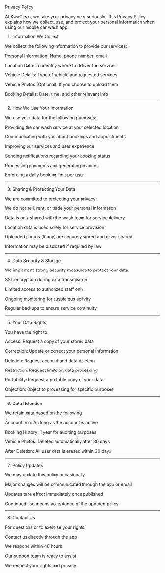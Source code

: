 Privacy Policy

At KwaClean, we take your privacy very seriously. This Privacy Policy explains how we collect, use, and protect your personal information when using our mobile car wash app.


1. Information We Collect

We collect the following information to provide our services:

Personal Information: Name, phone number, email

Location Data: To identify where to deliver the service

Vehicle Details: Type of vehicle and requested services

Vehicle Photos (Optional): If you choose to upload them

Booking Details: Date, time, and other relevant info



---

2. How We Use Your Information

We use your data for the following purposes:

Providing the car wash service at your selected location

Communicating with you about bookings and appointments

Improving our services and user experience

Sending notifications regarding your booking status

Processing payments and generating invoices

Enforcing a daily booking limit per user



---

3. Sharing & Protecting Your Data

We are committed to protecting your privacy:

We do not sell, rent, or trade your personal information

Data is only shared with the wash team for service delivery

Location data is used solely for service provision

Uploaded photos (if any) are securely stored and never shared

Information may be disclosed if required by law



---

4. Data Security & Storage

We implement strong security measures to protect your data:

SSL encryption during data transmission

Limited access to authorized staff only

Ongoing monitoring for suspicious activity

Regular backups to ensure service continuity



---

5. Your Data Rights

You have the right to:

Access: Request a copy of your stored data

Correction: Update or correct your personal information

Deletion: Request account and data deletion

Restriction: Request limits on data processing

Portability: Request a portable copy of your data

Objection: Object to processing for specific purposes



---

6. Data Retention

We retain data based on the following:

Account Info: As long as the account is active

Booking History: 1 year for auditing purposes

Vehicle Photos: Deleted automatically after 30 days

After Deletion: All user data is erased within 30 days



---

7. Policy Updates

We may update this policy occasionally

Major changes will be communicated through the app or email

Updates take effect immediately once published

Continued use means acceptance of the updated policy



---

8. Contact Us

For questions or to exercise your rights:

Contact us directly through the app

We respond within 48 hours

Our support team is ready to assist

We respect your rights and privacy
